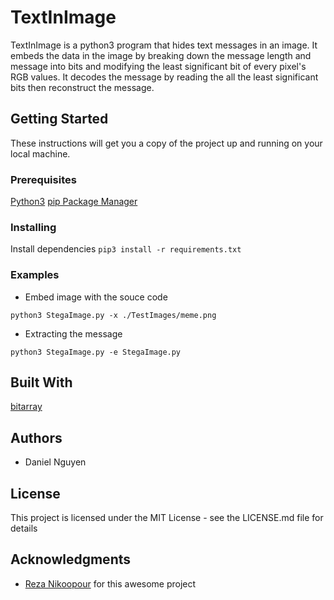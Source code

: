 # TextInImage
TextInImage is a python3 program that hides text messages in an image. It embeds the data in the image by breaking down the message length and message into bits and modifying the least significant bit of every pixel's RGB values. It decodes the message by reading the all the least significant bits then reconstruct the message.

## Getting Started
These instructions will get you a copy of the project up and running on your local machine.

### Prerequisites
[Python3](https://www.python.org/)
[pip Package Manager](https://pip.pypa.io/en/stable/#)

### Installing
Install dependencies 
 `pip3 install -r requirements.txt`

### Examples
* Embed image with the souce code
 
`python3 StegaImage.py -x ./TestImages/meme.png`
* Extracting the message

`python3 StegaImage.py -e StegaImage.py `

## Built With
[bitarray](https://pypi.python.org/pypi/bitarray)

## Authors
* Daniel Nguyen

## License
This project is licensed under the MIT License - see the LICENSE.md file for details

## Acknowledgments
* [Reza Nikoopour](https://github.com/rnikoopour) for this awesome project
